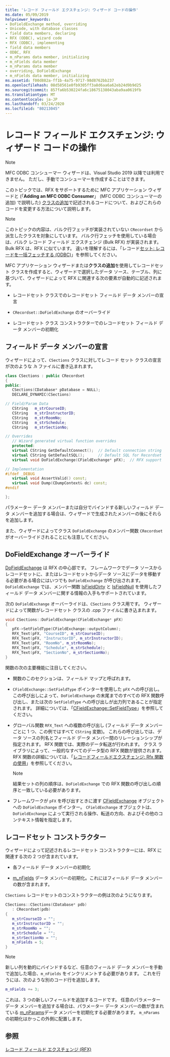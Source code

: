 ```yaml
---
title: 'レコード フィールド エクスチェンジ: ウィザード コードの操作'
ms.date: 05/09/2019
helpviewer_keywords:
- DoFieldExchange method, overriding
- Unicode, with database classes
- field data members, declaring
- RFX (ODBC), wizard code
- RFX (ODBC), implementing
- field data members
- ODBC, RFX
- m_nParams data member, initializing
- m_nFields data member
- m_nParams data member
- overriding, DoFieldExchange
- m_nFields data member, initializing
ms.assetid: f00d882a-ff1b-4a75-9717-98d8762bb237
ms.openlocfilehash: 08d58561e0fb9305ff3a8d6aa6a62eb24d9b9d25
ms.sourcegitcommit: 857fa6b530224fa6c18675138043aba9aa0619fb
ms.translationtype: MT
ms.contentlocale: ja-JP
ms.lasthandoff: 03/24/2020
ms.locfileid: "80213045"
---
```

# <a name="record-field-exchange-working-with-the-wizard-code"></a>レコード フィールド エクスチェンジ: ウィザード コードの操作

> [!NOTE]
> MFC ODBC コンシューマー ウィザードは、Visual Studio 2019 以降では利用できません。 ただし、手動でコンシューマーを作成することはできます。

このトピックでは、RFX をサポートするために MFC アプリケーション ウィザードと (「**Adding an MFC ODBC Consumer**」 (MFC ODBC コンシューマーの追加) で説明した) [クラスの追加](../../mfc/reference/adding-an-mfc-odbc-consumer.md)で記述されるコードについて、およびこれらのコードを変更する方法について説明します。

> [!NOTE]
>  このトピックの内容は、バルク行フェッチが実装されていない `CRecordset` から派生したクラスを対象にしています。 バルク行フェッチを使用している場合は、バルク レコード フィールド エクスチェンジ (Bulk RFX) が実装されます。 Bulk RFX は、RFX に似ています。 違いを理解するには、「レコード[セット: レコードを一括フェッチする (ODBC)](../../data/odbc/recordset-fetching-records-in-bulk-odbc.md)」を参照してください。

MFC アプリケーション ウィザードまたは**クラスの追加**を使用してレコードセット クラスを作成すると、ウィザードで選択したデータ ソース、テーブル、列に基づいて、ウィザードによって RFX に関連する次の要素が自動的に記述されます。

- レコードセット クラスでのレコードセット フィールド データ メンバーの宣言

- `CRecordset::DoFieldExchange` のオーバーライド

- レコードセット クラス コンストラクターでのレコードセット フィールド データ メンバーの初期化

##  <a name="field-data-member-declarations"></a><a name="_core_the_field_data_member_declarations"></a> フィールド データ メンバーの宣言

ウィザードによって、`CSections` クラスに対してレコード セット クラスの宣言が次のような .h ファイルに書き込まれます。

```cpp
class CSections : public CRecordset
{
public:
   CSections(CDatabase* pDatabase = NULL);
   DECLARE_DYNAMIC(CSections)

// Field/Param Data
   CString   m_strCourseID;
   CString   m_strInstructorID;
   CString   m_strRoomNo;
   CString   m_strSchedule;
   CString   m_strSectionNo;

// Overrides
   // Wizard generated virtual function overrides
   protected:
   virtual CString GetDefaultConnect();  // Default connection string
   virtual CString GetDefaultSQL();      // Default SQL for Recordset
   virtual void DoFieldExchange(CFieldExchange* pFX);  // RFX support

// Implementation
#ifdef _DEBUG
   virtual void AssertValid() const;
   virtual void Dump(CDumpContext& dc) const;
#endif

};
```

パラメーター データ メンバーまたは自分でバインドする新しいフィールド データ メンバーを追加する場合は、ウィザードで生成されたメンバーの後にそれらを追加します。

また、ウィザードによってクラス `DoFieldExchange` のメンバー関数 `CRecordset` がオーバーライドされることにも注意してください。

##  <a name="dofieldexchange-override"></a><a name="_core_the_dofieldexchange_override"></a> DoFieldExchange オーバーライド

[DoFieldExchange](../../mfc/reference/crecordset-class.md#dofieldexchange) は RFX の中心部です。 フレームワークでデータ ソースからレコードセットに、またはレコードセットからデータ ソースにデータを移動する必要がある場合にはいつでも `DoFieldExchange` が呼び出されます。 `DoFieldExchange` では、メンバー関数 [IsFieldDirty](../../mfc/reference/crecordset-class.md#isfielddirty) と [IsFieldNull](../../mfc/reference/crecordset-class.md#isfieldnull) を使用したフィールド データ メンバーに関する情報の入手もサポートされています。

次の `DoFieldExchange` オーバーライドは、`CSections` クラス用です。 ウィザードによって関数がレコードセット クラスの .cpp ファイルに書き込まれます。

```cpp
void CSections::DoFieldExchange(CFieldExchange* pFX)
{
   pFX->SetFieldType(CFieldExchange::outputColumn);
   RFX_Text(pFX, "CourseID", m_strCourseID);
   RFX_Text(pFX, "InstructorID", m_strInstructorID);
   RFX_Text(pFX, "RoomNo", m_strRoomNo);
   RFX_Text(pFX, "Schedule", m_strSchedule);
   RFX_Text(pFX, "SectionNo", m_strSectionNo);
}
```

関数の次の主要機能に注目してください。

- 関数のこのセクションは、フィールド マップと呼ばれます。

- `CFieldExchange::SetFieldType` ポインターを使用した `pFX` への呼び出し。 この呼び出しによって、`DoFieldExchange` の末尾までのすべての RFX 関数呼び出し、または次の `SetFieldType` への呼び出しが出力列であることが指定されます。 詳細については、「[CFieldExchange::SetFieldType](../../mfc/reference/cfieldexchange-class.md#setfieldtype)」を参照してください。

- グローバル関数 `RFX_Text` への複数の呼び出し (フィールド データ メンバーごとに 1 つ、この例ではすべて `CString` 変数)。 これらの呼び出しでは、データ ソースの列名とフィールド データ メンバー間のリレーションシップが指定されます。 RFX 関数では、実際のデータ転送が行われます。 クラス ライブラリによって、一般的なすべてのデータ型の RFX 関数が提供されます。 RFX 関数の詳細については、「[レコードフィールドエクスチェンジ: Rfx 関数の使用](../../data/odbc/record-field-exchange-using-the-rfx-functions.md)」を参照してください。

    > [!NOTE]
    >  結果セットの列の順序は、`DoFieldExchange` での RFX 関数の呼び出しの順序と一致している必要があります。

- フレームワークが `pFX` を呼び出すときに渡す [CFieldExchange](../../mfc/reference/cfieldexchange-class.md) オブジェクトへの `DoFieldExchange` ポインター。 `CFieldExchange` オブジェクトは、`DoFieldExchange` によって実行される操作、転送の方向、およびその他のコンテキスト情報を指定します。

##  <a name="recordset-constructor"></a><a name="_core_the_recordset_constructor"></a> レコードセット コンストラクター

ウィザードによって記述されるレコードセット コンストラクターには、RFX に関連する次の 2 つが含まれています。

- 各フィールド データ メンバーの初期化

- [m_nFields](../../mfc/reference/crecordset-class.md#m_nfields) データ メンバーの初期化。これにはフィールド データ メンバーの数が含まれます。

`CSections` レコードセットのコンストラクターの例は次のようになります。

```cpp
CSections::CSections(CDatabase* pdb)
   : CRecordset(pdb)
{
   m_strCourseID = "";
   m_strInstructorID = "";
   m_strRoomNo = "";
   m_strSchedule = "";
   m_strSectionNo = "";
   m_nFields = 5;
}
```

> [!NOTE]
>  新しい列を動的にバインドするなど、任意のフィールド データ メンバーを手動で追加した場合、`m_nFields` をインクリメントする必要があります。 これを行うには、次のような別のコード行を追加します。

```cpp
m_nFields += 3;
```

これは、3 つの新しいフィールドを追加するコードです。 任意のパラメーター データ メンバーを追加する場合は、パラメーター データ メンバーの数が含まれている [m_nParams](../../mfc/reference/crecordset-class.md#m_nparams)データ メンバーを初期化する必要があります。 `m_nParams` の初期化はかっこの外側に配置します。

## <a name="see-also"></a>参照

[レコード フィールド エクスチェンジ (RFX)](../../data/odbc/record-field-exchange-rfx.md)
